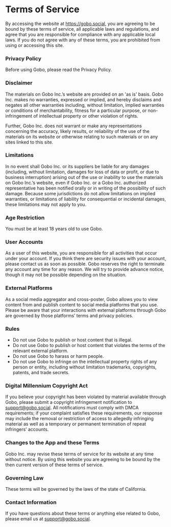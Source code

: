 # Terms of Service

By accessing the website at https://gobo.social, you are agreeing to be bound by these terms of service, all applicable laws and regulations, and agree that you are responsible for compliance with any applicable local laws. If you do not agree with any of these terms, you are prohibited from using or accessing this site.

### Privacy Policy
Before using Gobo, please read the Privacy Policy.

### Disclaimer
The materials on Gobo Inc.’s website are provided on an 'as is' basis. Gobo Inc. makes no warranties, expressed or implied, and hereby disclaims and negates all other warranties including, without limitation, implied warranties or conditions of merchantability, fitness for a particular purpose, or non-infringement of intellectual property or other violation of rights.

Further, Gobo Inc. does not warrant or make any representations concerning the accuracy, likely results, or reliability of the use of the materials on its website or otherwise relating to such materials or on any sites linked to this site.

### Limitations
In no event shall Gobo Inc. or its suppliers be liable for any damages (including, without limitation, damages for loss of data or profit, or due to business interruption) arising out of the use or inability to use the materials on Gobo Inc.’s website, even if Gobo Inc. or a Gobo Inc. authorized representative has been notified orally or in writing of the possibility of such damage. Because some jurisdictions do not allow limitations on implied warranties, or limitations of liability for consequential or incidental damages, these limitations may not apply to you.

### Age Restriction
You must be at least 18 years old to use Gobo. 

### User Accounts
As a user of this website, you are responsible for all activities that occur under your account. If you think there are security issues with your account, please contact us as soon as possible. Gobo reserves the right to terminate any account any time for any reason. We will try to provide advance notice, though it may not be possible depending on the situation.

### External Platforms
As a social media aggregator and cross-poster, Gobo allows you to view content from and publish content to social media platforms that you use. Please be aware that your interactions with external platforms through Gobo are governed by those platforms’ terms and privacy policies.

### Rules
- Do not use Gobo to publish or host content that is illegal. 
- Do not use Gobo to publish or host content that violates the terms of the relevant external platform.
- Do not use Gobo to harass or harm people.
- Do not use Gobo to infringe on the intellectual property rights of any person or entity, including without limitation trademarks, copyrights, patents, and trade secrets.

### Digital Millennium Copyright Act
If you believe your copyright has been violated by material available through Gobo, please submit a copyright infringement notification to support@gobo.social. All notifications must comply with DMCA requirements; if your complaint satisfies these requirements, our response may include the removal or restriction of access to allegedly infringing material as well as a temporary or permanent termination of repeat infringers’ accounts.

### Changes to the App and these Terms
Gobo Inc. may revise these terms of service for its website at any time without notice. By using this website you are agreeing to be bound by the then current version of these terms of service.

### Governing Law
These terms will be governed by the laws of the state of California.

### Contact Information
If you have questions about these terms or anything else related to Gobo, please email us at support@gobo.social.
